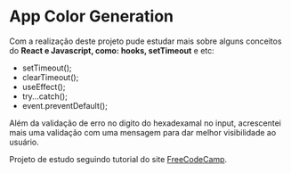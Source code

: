 # App Color Generation 

<p>
Com a realização deste projeto pude estudar mais sobre alguns conceitos do <strong>React e Javascript, como: hooks, setTimeout</strong> e etc:
</p>

<ul>
  <li>setTimeout();</li>
  <li>clearTimeout();</li>
  <li>useEffect();</li>
  <li>try...catch();</li>
  <li>event.preventDefault();</li>
</ul>

<p>Além da validação de erro no digito do hexadexamal no input, acrescentei mais uma validação com uma mensagem para dar melhor visibilidade ao usuário.</p>

<footer>
Projeto de estudo seguindo tutorial do site <a href="https://www.freecodecamp.org/">FreeCodeCamp</a>.
</footer>

